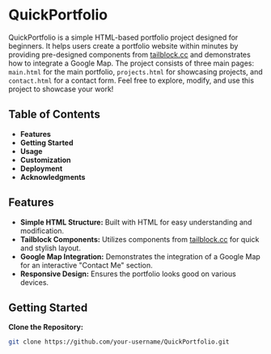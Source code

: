# QuickPortfolio

QuickPortfolio is a simple HTML-based portfolio project designed for beginners. It helps users create a portfolio website within minutes by providing pre-designed components from [tailblock.cc](https://tailblock.cc/) and demonstrates how to integrate a Google Map. The project consists of three main pages: `main.html` for the main portfolio, `projects.html` for showcasing projects, and `contact.html` for a contact form. Feel free to explore, modify, and use this project to showcase your work!

## Table of Contents

- **Features**
- **Getting Started**
- **Usage**
- **Customization**
- **Deployment**
- **Acknowledgments**

## Features

- **Simple HTML Structure:** Built with HTML for easy understanding and modification.
- **Tailblock Components:** Utilizes components from [tailblock.cc](https://tailblock.cc/) for quick and stylish layout.
- **Google Map Integration:** Demonstrates the integration of a Google Map for an interactive "Contact Me" section.
- **Responsive Design:** Ensures the portfolio looks good on various devices.

## Getting Started

 **Clone the Repository:**
   ```bash
   git clone https://github.com/your-username/QuickPortfolio.git

